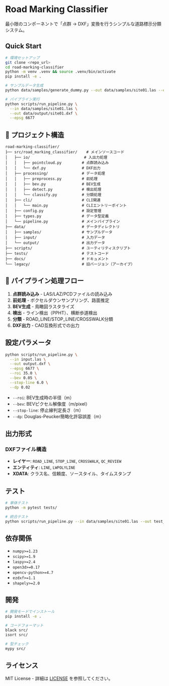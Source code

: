 # Road Marking Classifier

最小限のコンポーネントで「点群 → DXF」変換を行うシンプルな道路標示分類システム。

## Quick Start

```bash
# 環境セットアップ
git clone <repo_url>
cd road-marking-classifier
python -m venv .venv && source .venv/bin/activate
pip install -e .

# サンプルデータ生成
python data/samples/generate_dummy.py --out data/samples/site01.las --epsg 6677

# パイプライン実行
python scripts/run_pipeline.py \
  --in data/samples/site01.las \
  --out data/output/site01.dxf \
  --epsg 6677
```

## 📁 プロジェクト構造

```
road-marking-classifier/
├── src/road_marking_classifier/    # メインソースコード
│   ├── io/                        # 入出力処理
│   │   ├── pointcloud.py         # 点群読み込み
│   │   └── dxf.py                # DXF出力
│   ├── processing/               # データ処理
│   │   ├── preprocess.py         # 前処理
│   │   ├── bev.py                # BEV生成
│   │   ├── detect.py             # 検出処理
│   │   └── classify.py           # 分類処理
│   ├── cli/                      # CLI関連
│   │   └── main.py               # CLIエントリーポイント
│   ├── config.py                 # 設定管理
│   ├── types.py                  # データ型定義
│   └── pipeline.py               # メインパイプライン
├── data/                         # データディレクトリ
│   ├── samples/                  # サンプルデータ
│   ├── input/                    # 入力データ
│   └── output/                   # 出力データ
├── scripts/                      # ユーティリティスクリプト
├── tests/                        # テストコード
├── docs/                         # ドキュメント
└── legacy/                       # 旧バージョン（アーカイブ）
```

## 🔄 パイプライン処理フロー

1. **点群読み込み** - LAS/LAZ/PCDファイルの読み込み
2. **前処理** - ボクセルダウンサンプリング、路面推定
3. **BEV生成** - 鳥瞰図ラスタライズ
4. **検出** - ライン検出（PPHT）、横断歩道検出
5. **分類** - ROAD_LINE/STOP_LINE/CROSSWALK分類
6. **DXF出力** - CAD互換形式での出力

## 設定パラメータ

```bash
python scripts/run_pipeline.py \
  --in input.las \
  --out output.dxf \
  --epsg 6677 \
  --roi 35.0 \
  --bev 0.05 \
  --stop-line 6.0 \
  --dp 0.02
```

- `--roi`: BEV生成時の半径（m）
- `--bev`: BEVピクセル解像度（m/pixel）
- `--stop-line`: 停止線判定長さ（m）
- `--dp`: Douglas-Peucker簡略化許容誤差（m）

## 出力形式

### DXFファイル構造
- **レイヤー**: `ROAD_LINE`, `STOP_LINE`, `CROSSWALK`, `QC_REVIEW`
- **エンティティ**: `LINE`, `LWPOLYLINE`
- **XDATA**: クラス名、信頼度、ソースタイル、タイムスタンプ

## テスト

```bash
# 単体テスト
python -m pytest tests/

# 統合テスト
python scripts/run_pipeline.py --in data/samples/site01.las --out test_output.dxf
```

## 依存関係

- `numpy>=1.23`
- `scipy>=1.9`
- `laspy>=2.4`
- `open3d>=0.17`
- `opencv-python>=4.7`
- `ezdxf>=1.1`
- `shapely>=2.0`

## 開発

```bash
# 開発モードでインストール
pip install -e .

# コードフォーマット
black src/
isort src/

# 型チェック
mypy src/
```

## ライセンス

MIT License - 詳細は [LICENSE](LICENSE) を参照してください。